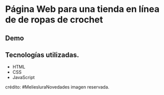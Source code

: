 # Página Web para una tienda en línea de de ropas de crochet

## Demo



## Tecnologías utilizadas.
- HTML
- CSS
- JavaScript




crédito: #MeliesluraNovedades imagen reservada.
